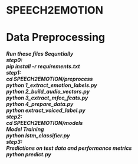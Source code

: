# SPEECH2EMOTION
# Data Preprocessing
***Run these files Sequntially                               
step0:                                                                                     
pip install -r requirements.txt                                                       
step1:                                                      
cd SPEECH2EMOTION/preprocess                                                                                               
python 1_extract_emotion_labels.py                                     
python 2_build_audio_vectors.py  
python 3_extract_mfcc_feats.py  
python 4_prepare_data.py                                             
python extract_voiced_label.py                                                           
step2:                                                                                   
cd SPEECH2EMOTION/models                                                  
Model Training                                                                    
python lstm_classifier.py                                                                            
step3:                                    
Predictions on test data and performance metrics                                    
python predict.py***

